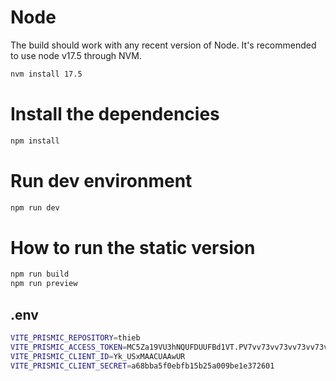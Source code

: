 # Node
The build should work with any recent version of Node.
It's recommended to use node v17.5 through NVM.

```sh
nvm install 17.5
```

# Install the dependencies
```sh
npm install
```

# Run dev environment
```sh
npm run dev
```

# How to run the static version
```sh
npm run build
npm run preview
```

## .env

```sh
VITE_PRISMIC_REPOSITORY=thieb
VITE_PRISMIC_ACCESS_TOKEN=MC5Za19VU3hNQUFDUUFBd1VT.PV7vv73vv73vv73vv73vv71P77-977-9Yu-_vWrvv73vv73vv73vv73vv71H77-9Uu-_ve-_vUTvv73vv73vv73vv73vv71h77-9Wg
VITE_PRISMIC_CLIENT_ID=Yk_USxMAACUAAwUR
VITE_PRISMIC_CLIENT_SECRET=a68bba5f0ebfb15b25a009be1e372601
```
